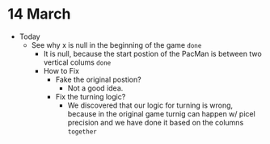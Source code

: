 # 14 March

* Today
  * See why x is null in the beginning of the game `done`
    * It is null, because the start postion of the PacMan is between two vertical colums `done`
    * How to Fix
      * Fake the original postion?
        * Not a good idea.
      * Fix the turning logic?
        * We discovered that our logic for turning is wrong, because in the original game turnig can happen w/ picel precision and we have done it based on the columns `together`